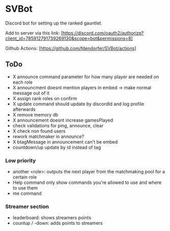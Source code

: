 # SVBot

Discord bot for setting up the ranked gauntlet.

Add to server via this link:
[https://discord.com/oauth2/authorize?client_id=785912791739269130&scope=bot&permissions=8]

Github Actions: [https://github.com/fdendorfer/SVBot/actions]

## ToDo

- X announce command parameter for how many player are needed on each role
- X announcment doesnt mention players in embed -> make normal message out of it
- X assign rank roles on confirm
- X update command should update by discordId and log profile afterwards
- X remove memory db
- X announcement doesnt increase gamesPlayed
- check validations for ping, announce, clear
- X check non found users
- rework matchmaker in announce?
- X btagMessage in announcement can't be embed
- countdown/up update by id instead of tag

### Low priority

- another \<role>: outputs the next player from the matchmaking pool for a
  certain role
- Help command only show commands you're allowed to use and where to use them
- me command

### Streamer section

- leaderboard: shows streamers points
- countup / -down: adds points to streamers
